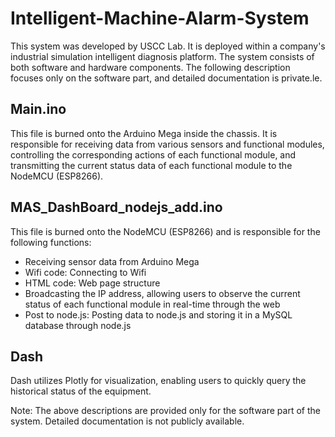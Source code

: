 # Intelligent-Machine-Alarm-System
This system was developed by USCC Lab. It is deployed within a company's industrial simulation intelligent diagnosis platform. The system consists of both software and hardware components. The following description focuses only on the software part, and detailed documentation is private.le.

## Main.ino

This file is burned onto the Arduino Mega inside the chassis. It is responsible for receiving data from various sensors and functional modules, controlling the corresponding actions of each functional module, and transmitting the current status data of each functional module to the NodeMCU (ESP8266).

## MAS_DashBoard_nodejs_add.ino

This file is burned onto the NodeMCU (ESP8266) and is responsible for the following functions:

- Receiving sensor data from Arduino Mega
- Wifi code: Connecting to Wifi
- HTML code: Web page structure
- Broadcasting the IP address, allowing users to observe the current status of each functional module in real-time through the web
- Post to node.js: Posting data to node.js and storing it in a MySQL database through node.js

## Dash

Dash utilizes Plotly for visualization, enabling users to quickly query the historical status of the equipment.

Note: The above descriptions are provided only for the software part of the system. Detailed documentation is not publicly available.
